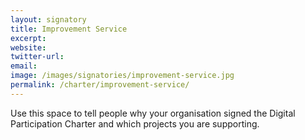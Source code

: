 ```yaml
---
layout: signatory
title: Improvement Service
excerpt: 
website: 
twitter-url:
email: 
image: /images/signatories/improvement-service.jpg
permalink: /charter/improvement-service/
---
```


Use this space to tell people why your organisation signed the Digital Participation Charter and which projects you are supporting.